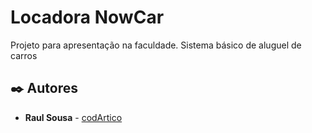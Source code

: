 # Locadora NowCar

Projeto para apresentação na faculdade. Sistema básico de aluguel de carros

## ✒️ Autores

* **Raul Sousa** - [codArtico](https://github.com/codArtico)
